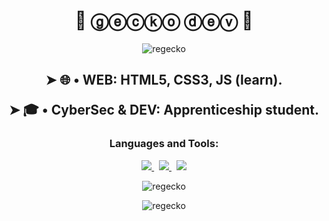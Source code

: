 <h1 align="center">🦎 ⓖⓔⓒⓚⓞ ⓓⓔⓥ 🐸</h1>
<p align="center"> <img src="https://i.pinimg.com/originals/99/ea/b5/99eab5bf1cd45b9899e6346c0141fb71.gif" alt="regecko" /> </p>

<h2 align="center">
 ➤ 🌐 • WEB: HTML5, CSS3, JS (learn).

 ➤ 🎓 • CyberSec & DEV: Apprenticeship student.
</h2>
<p align="center">
</p>

<h3 align="center">Languages and Tools:</h3>


<p align="center">
  <a href="https://developer.mozilla.org/fr/docs/Web/javascript border=no">
    <img src="https://skillicons.dev/icons?i=js" />
  </a>
 &nbsp;
 <a href="https://developer.mozilla.org/fr/docs/Web/html border=no">
    <img src="https://skillicons.dev/icons?i=html" />
  </a>
 &nbsp;
 <a href="https://developer.mozilla.org/fr/docs/Web/css border=no">
    <img src="https://skillicons.dev/icons?i=css" />
  </a>
 
</p>


<p align="center"> <img src="https://komarev.com/ghpvc/?username=regecko&label=Profile%20views&color=0e75b6&style=flat" alt="regecko" /> </p>
<p align="center"> <img src="https://github-readme-stats.vercel.app/api?username=regecko&show_icons=true&locale=en" alt="regecko" /> </p>


